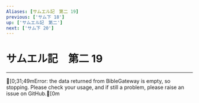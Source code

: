 ```yaml
---
Aliases: [サムエル記　第二 19]
previous: ['サム下 18']
up: ['サムエル記　第二']
next: ['サム下 20']
---
```

# サムエル記　第二 19

***
[0;31;49mError: the data returned from BibleGateway is empty, so stopping. Please check your usage, and if still a problem, please raise an issue on GitHub.[0m
